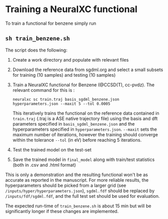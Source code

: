 # Training a NeuralXC functional

To train a functional for benzene simply run 

`
sh train_benzene.sh
`
----------------------
The script does the following:

1. Create a work directory and populate with relevant files
1. Download the reference data from sgdml.org and select a small subsets for training (10 samples) and testing (10 samples)
1. Train a NeuralXC functional for Benzene (@CCSD(T), cc-pvdz). The relevant command for this is :
        
    `neuralxc sc train.traj basis_sgdml_benzene.json hyperparameters.json --maxit 5 --tol 0.0005`
    
    This iteratively trains the functional on the reference data contained in `train.traj` (.traj is a ASE native trajectory file) using the basis and dft parameters specified in `basis_sgdml_benzene.json` and the hyperparameters specified in `hyperparameters.json`. `--maxit` sets the maximum number of iterations, however the training should converge within the tolerance `--tol` (in eV) before reaching 5 iterations.
    
1. Test the trained model on the test-set
1. Save the trained model in `final_model` along with train/test statistics (both in .csv and .html format)

This is only a demonstration and the resulting functional won't be as accurate as reported in the manuscript. For more reliable results, the hyperparameters should be picked from a larger grid (see `/inputs/hyper/hyperparameters.json`), `sgdml.fdf` should be replaced by `/inputs/fdf/sgdml.fdf`, and the full test set should be used for evaluation.

The expected run-time of `train_benzene.sh` is about 15 min but will be significantly longer if these changes are implemented. 




